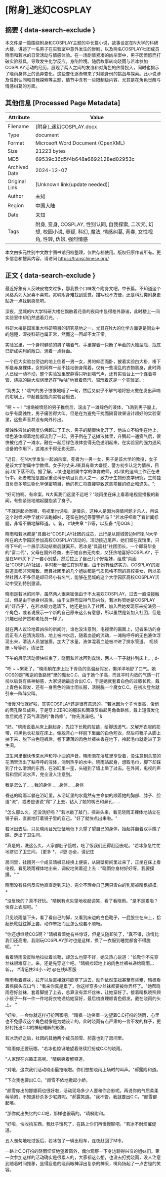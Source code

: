 # [附身]_迷幻COSPLAY



## 摘要  { data-search-exclude }

<!-- tcd_abstract -->
本文件是一篇围绕附身和COSPLAY主题的中长篇小说，故事设定在N大学的科研大楼，讲述了一名男子在实验室中意外发生的惨剧，以及两名COSPLAY社团成员晓雨和若冰的日常活动与情感体验。在一场剧情紧凑的凶杀案中，男子因愤怒而打破实验器具，导致发生化学反应，身陷险境。随后故事转向晓雨与若冰参加COSPLAY活动的经历，展现了两人之间的友谊和对角色的热情投入，同时也揭示了晓雨身体上的诡异变化，这些变化逐渐带来了对她身份的挑战与探索。此小说涉及性别认同和自我探索等主题，情节中含有一些限制级内容，尤其是在角色觉醒与情感纠葛的方面。

<!-- tcd_abstract_end -->

## 其他信息 [Processed Page Metadata]

| Attribute       | Value                                  |
|-----------------|----------------------------------------|
| Filename        | [附身]_迷幻COSPLAY.docx                             |
| Type            | document                                 |
| Format          | Microsoft Word Document (OpenXML)                               |
| Size            | 21223 bytes                           |
| MD5             | 69539c36d5f4b648a6892128ed02953c                                  |
| Archived Date   | 2024-12-07                             |
| Original Link   | [Unknown link(update needed)]                         |
| Author          | 未知                               |
| Region          | 中国大陆                               |
| Date            | 未知                                 |
| Tags            | 附身, 变身, COSPLAY, 性别认同, 自我探索, 二次元, 幻想, 校园小说, 悬疑, 科幻, 魔法, 情感纠葛, 青春, 女性视角, 性转, 伪娘, 强烈情感                                 |

本文由多元性别中文数字图书馆归档整理，仅供存档使用。版权归原作者所有。更多信息和搜索内容，请访问 <https://transchinese.org/>


## 正文 { data-search-exclude }

<!-- tcd_main_text -->
最近好象有人反映皮物文过多，那我换个口味发个附身文吧。中长篇。不知道这个风格系列大家喜不喜欢。灵魂附身难找到感觉，描写也不方便，还是科幻类附身更贴近一点找到感觉吧。

深夜，昆城的N大学科研大楼在飘散着花香的夜风中显得格外静谧，此时楼上一间实验室中却仍然透着灯光。.

科研大楼是国家重大科研项目的研究基地之一，尤其在N大的化学方面更是同业中的翘楚，深夜科研也属正常，然而这一回却不太正常。

实验室里，一个身材健硕的男子喘着气，手里握着一只断了半截的大锥型瓶，瓶底已断成尖利的敞口，淌着一点鲜血。

一个巨大实验台旁边的地上倒着一男一女，男的仰面而卧，披着实验白大褂，褂下却是赤身裸体，女的同样一丝不挂地俯身爬着，仅有一些凌乱的衣物裹身，此时两人已经一动不动，整个实验室里安静得只听到喘气声，还有实验台上一个连着导管、烧瓶的巨大坩埚里还在"咕咕"地冒着蒸汽，昭示着这是一个实验室。:

"狗男女！"喘气的男子恨恨地唾了一句，然后又似乎不解气地将怒火撒在发出声响的坩埚上，举起锥型瓶向实验台砸去。

"啊 ~ ~！"坩埚被愤怒的男子推倒后，滚出了一滩绿色的液体，飞溅到男子腿上，似乎有腐蚀性，男子痛苦得大叫，但是在为避免干扰而隔音效果设计超好的实验室里，这些声音并没有向外传出。

腐蚀性液体的强度仿佛超过了王水，男子的腿很快化开了，他站立不稳倒在地上，绿色液体顺着地势都流到了一起，男子倒在了这摊液体里，升腾起一通雾气后，很快被化成了一滩水，融在一起后绿色液体变得无色透明起来，在实验室的强力通风设备的作用下，这滩水干得无影无踪。.

"近日，在N大学发生一起凶杀案，死者为一男一女，男子是该大学的教授，女子是该大学附属中学教师。女子的丈夫J某具有重大嫌疑，警方初步认定为情杀，目前J某下落不明，据了解，J某也是附属中学的体育教师，对J某的追缉工作正在进行中。死者教授是国家重点科研项目负责人之一，致力于生物形态学研究，生前独自负责多项生物化学保密项目，他的死亡将直接导致这些项目的终止和遗失。";

"好可怕啊。有命案，N大离我们这里不远吧？"晓雨坐在床上看着电视里播报的新闻，有些紧张地缩起腿抱紧了身子。 

"不就是起命案嘛，电视里也说啦，是情杀，这种人是因为感情问题才杀人，再说这个时候凶手早就应该跑掉啦，还留在附近等警察抓吗？"若冰仔细看了看新闻标题，非常不屑地解释道。i，新， #缺失章 ^节等，以及备 *用QQ& ]

晓雨和若冰都是"具画社"COSPLAY社团的成员，此行是从昆城旁边M市到N大学所在的大学园区参加高校COSPLAY活动的，活动接近尾声，她们留在宾馆里，只待下午的一个展示活动结束后就离开。若冰是"具画社"社团团长，一个即将毕业的"富二代"，父母在国外经商，由于她自由无拘束，又狂热地喜好COSPLAY，于是在M市买下了一套小别墅，然后拉上了自己几个好姐妹，组成"具画社"COSPLAY社团，平时都一起住在别墅里，由于她有经济实力，COSPLAY的服装道具都非常精致，而且社团里的几个姐妹都是气质风格不同的高校美女，所以虽然社团人不多但是却已经小有名气，能够在昆城的这个大学园区高校COSPLAY活动中受到特别邀请。

晓雨是若冰的同学，虽然两人很亲密但由于不太喜欢COSPLAY，过去一直没接触过，但是由于她身材高佻，由于文静而显得气质内敛，若冰称赞她是COSPLAY的"好苗子"，在若冰极力邀请下，她还是加入了社团，加入后她发现原来扮演另一个角色，或者说展示一个新的自己原来这么有意思，所以虽然是新加入社团，但是兴趣已经俨然和老社员一样了。

就在两人议论地着凶杀的新闻时，谁也没注意到，电视里的画面上，记者采访的身后正有人在清洗现场，地上被冲水后，随着血迹的流动，一滩粘呼呼的无色液体浮现出来，清洁人员皱皱眉，加大了水量，液体混着血迹被冲进了排水管道。
视频账 ~号等@，请记住

下午的展示活动很快结束了，晓雨和若冰回到宾馆，两人一下子就扑到床上。, d-

"呼 ~ ~累死了。"晓雨躺在床上扯下青色的高温丝假发，懒洋洋地舒了口气。她COS的是"叛逆的鲁路修"里的魔女C.C，由于她个子高，而且平时内敛的气质一打扮以后竟有些神秘感，大家说她最适合出C.C，于是她就套着白色的过膝长靴，戴上青色长假发，还有一身黑色的骑士团长服，活脱脱一个魔女C.C。在初次登台就引来一阵阵尖叫。

"慢慢习惯就好啦，其实COSPLAY还是很有意思的。"若冰因为个子也很高，俊俏的面孔略显成熟，于是穿上ZERO的服装和面罩反串起男角鲁路修，戴上短假发化妆后就成了英气潇洒的"鲁路修"。"你先洗澡吧。"&

"好。"晓雨说着从床上翻起身，先拉下长靴的拉链，给脚透透气，又解开衣服的扣带，将黑色长衫放在床上，像脱背心一样脱下里面的白色短衣，然后将靴子从脚上抽下来，脱下白色短裤后，卷下薄薄的肉色丝裤袜丢在地下，拎起毛巾就走进了卫生间。

卫生间里很快传来水声和哼小曲的声音。晓雨泡在浴缸里享受着，没注意到头顶的花洒里流出了粘呼呼的液体，淌到热乎的水中。晓雨站起身，想取毛巾，脚下却踩到了什么滑滑的东西，在浴缸里一歪，头碰到了墙上晕了过去。在外间，电视的声音和里间流水声，完全没人注意到。

我是怎么了......我的身体......身体......身体

昏迷的晓雨半躺在浴缸里，从浴缸里的水竟然有生命似的顺着她的胸部、脖子、脸蛋"流"，或者应该说"爬"了上去，钻入了她的嘴巴和鼻孔......

"怎么那么久，还没洗好吗？"若冰敲了敲门，探进头来，看见晓雨正裸体地站立在镜子前，直直地盯着镜子里的自己。"好了就快点出来啦。"

若冰出去后，只见晓雨目光怔怔地低下头望了望自己的身体，抬起并翻着双手瞧了瞧，走出了卫生间。

"真是的，洗这么久，人家都肚子饿啦，吃了饭我们还得赶回去呢。"若冰急急忙忙地挤进了卫生间。 [更多 *、 #更 @全，请记住

房间里，社团另一个成员晴枫已经换上便装，从隔壁房间里过来了，正坐在床上看电视，看见晓雨裸体地出来，调皮地笑着迎上去："晓雨你身材好好呀，我要摸摸。" "

晓雨没有任何反应地直直走到床边，完全不理会自己两只雪白的乳房被晴枫抓摸。+

"没反映的？真不好玩。"晴枫有点失望地收起调笑，看了看晓雨。"是不是累啦？快穿上衣服吧。"

只见晓雨低下头，看了看自己的脚，又看到床边的白色靴子，一屁股坐在床上，拾起长靴就往脚上套，动作笨拙而且怎么也套不顺畅。

"你还想继续COS啊？"晴枫看着她有些惊讶，但是又随即笑了，"真不错，热情比我们还高啦，我刚玩COSPLAY那时也是这样，换了一衣服到睡觉都舍不得脱呢。" "

看着晓雨没反映地拉扯着长靴，却怎么也穿不好，她又热心说道："长靴你不先穿丝袜很难穿上。来，还是先穿这个吧。"晴枫捡起地上的肉色丝裤袜递给晓雨。，新，， #请记住24小 ~时 @在线&客服

晓雨看着裤袜，拉开以后直接就将脚塞了进去，动作依然笨拙甚至有些粗，晴枫看着摇摇头叹口气："看来你真是累了，你这样穿多少丝袜都要被你弄坏了。"她帮晓雨卷好丝袜，套着脚提了上去，总算没有弄坏丝袜，让她穿好了。接着晴枫晓照顾小孩子一样一件一件地将衣物递给她穿好，最后梳直理顺青色假发，戴在晓雨的头上。 "

"好啦。一会你就这样打扮回家吧。"晴枫一边笑着一边望着C.C打扮的晓雨，心里也不免感叹这个角色就像是为她设计的。此时晓雨有点严肃的一言不发的样子，更好衬托出C.C的神秘难解的形象。

若冰洗好之后，社团的其他两个成员颜雪、郝露也到了房间里。

"晓雨你还要玩哪。"若冰也惊讶地望着继续打扮成C.C的晓雨。

"人家现在兴趣正高呢。"晴枫笑着解释道。

"对哦，这次我们活动晓雨最抢眼啦。你们想想晓雨上场时的叫声。"郝露附和道。

"下次我也要出C.C。"颜雪不依地撒起小娇。

"颜雪你出的娜娜莉也很好啦，活动现场多少人要和你合影呢。再说你的气质柔柔萌萌的，不知道秒杀多少宅男呢。"郝露笑道。"我不管，我就要出C.C。"颜雪都起嘴。

"那你就出失忆的C.C吧，那样也很萌的。"晴枫附和。

"好啦，快收拾东西，我肚子饿死了，在路上你们再慢慢聊吧。"若冰不耐烦催促道。

五人匆匆地吃过饭后，若冰包了一辆出租车，连夜赶回了M市。

一路上C.C打扮的晓雨怔怔地望着窗外，偶尔观察一下身边聊得兴奋的姐妹们。第一次参加这样的活动确实是很累人的，大家都这么想，也没去打扰晓雨，没人注意到随着时间推移，显得疲惫的晓雨眼神浮出复杂的神采，嘴角扬起了一点古怪的笑容。
<!-- tcd_main_text_end -->

